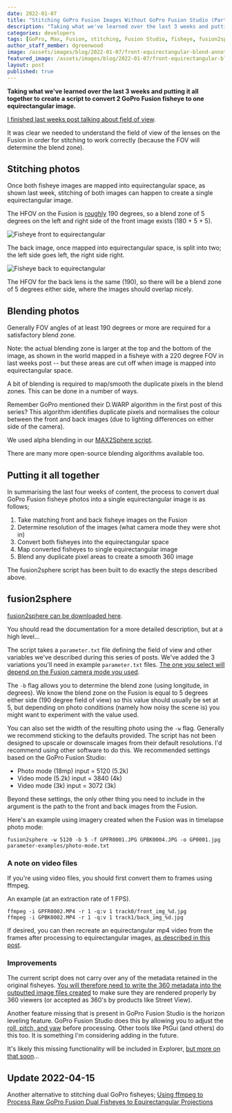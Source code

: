 ```yaml
---
date: 2022-01-07
title: "Stitching GoPro Fusion Images Without GoPro Fusion Studio (Part 4)"
description: "Taking what we've learned over the last 3 weeks and putting it all together to create a script to convert 2 GoPro Fusion fisheye to one equirectangular image."
categories: developers
tags: [GoPro, Max, Fusion, stitching, Fusion Studio, fisheye, fusion2sphere, max2sphere]
author_staff_member: dgreenwood
image: /assets/images/blog/2022-01-07/front-equirectangular-blend-annotated-meta.jpg
featured_image: /assets/images/blog/2022-01-07/front-equirectangular-blend-annotated-sm.jpg
layout: post
published: true
---
```


**Taking what we've learned over the last 3 weeks and putting it all together to create a script to convert 2 GoPro Fusion fisheye to one equirectangular image.**

[I finished last weeks post talking about field of view](/blog/2021/gopro-fusion-fisheye-stitching-part-3).

It was clear we needed to understand the field of view of the lenses on the Fusion in order for stitching to work correctly (because the FOV will determine the blend zone).

## Stitching photos

Once both fisheye images are mapped into equirectangular space, as shown last week, stitching of both images can happen to create a single equirectangular image.

The HFOV on the Fusion is [roughly](/blog/2021/gopro-fusion-fisheye-stitching-part-3) 190 degrees, so a blend zone of 5 degrees on the left and right side of the front image exists (180 + 5 + 5).

<img class="img-fluid" src="/assets/images/blog/2022-01-07/front-equirectangular-blend-annotated.png" alt="Fisheye front to equirectangular" title="Fisheye front to equirectangular" />

The back image, once mapped into equirectangular space, is split into two; the left side goes left, the right side right. 

<img class="img-fluid" src="/assets/images/blog/2022-01-07/back-equirectangular-blend-annotated.png" alt="Fisheye back to equirectangular" title="Fisheye back to equirectangular" />

The HFOV for the back lens is the same (190), so there will be a blend zone of 5 degrees either side, where the images should overlap nicely.

## Blending photos

Generally FOV angles of at least 190 degrees or more are required for a satisfactory blend zone.

Note: the actual blending zone is larger at the top and the bottom of the image, as shown in the world mapped in a fisheye with a 220 degree FOV in last weeks post -- but these areas are cut off when image is mapped into equirectangular space.

A bit of blending is required to map/smooth the duplicate pixels in the blend zones. This can be done in a number of ways.

Remember GoPro mentioned their D.WARP algorithm in the first post of this series? This algorithm identifies duplicate pixels and normalises the colour between the front and back images (due to lighting differences on either side of the camera).

We used alpha blending in our [MAX2Sphere script](/blog/2021/reverse-engineering-gopro-360-file-format-part-3).

There are many more open-source blending algorithms available too.

## Putting it all together

In summarising the last four weeks of content, the process to convert dual GoPro Fusion fisheye photos into a single equirectangular image is as follows;

1. Take matching front and back fisheye images on the Fusion
2. Determine resolution of the images (what camera mode they were shot in)
3. Convert both fisheyes into the equirectangular space
4. Map converted fisheyes to single equirectangular image
5. Blend any duplicate pixel areas to create a smooth 360 image

The fusion2sphere script has been built to do exactly the steps described above.

## fusion2sphere

[fusion2sphere can be downloaded here](https://github.com/trek-view/fusion2sphere).

You should read the documentation for a more detailed description, but at a high level...

The script takes a `parameter.txt` file defining the field of view and other variables we've described during this series of posts. We've added the 3 variations you'll need in example `parameter.txt` files. [The one you select will depend on the Fusion camera mode you used](https://github.com/trek-view/fusion2sphere/tree/main/parameter-examples).

The `-b` flag allows you to determine the blend zone (using longitude, in degrees). We know the blend zone on the Fusion is equal to 5 degrees either side (190 degree field of view) so this value should usually be set at 5, but depending on photo conditions (namely how noisy the scene is) you might want to experiment with the value used.

You can also set the width of the resulting photo using the `-w` flag. Generally we recommend sticking to the defaults provided. The script has not been designed to upscale or downscale images from their default resolutions. I'd recommend using other software to do this. We recommended settings based on the GoPro Fusion Studio:

* Photo mode (18mp) input = 5120 (5.2k)
* Video mode (5.2k) input = 3840 (4k)
* Video mode (3k) input = 3072 (3k)

Beyond these settings, the only other thing you need to include in the argument is the path to the front and back images from the Fusion.

Here's an example using imagery created when the Fusion was in timelapse photo mode:

```
fusion2sphere -w 5120 -b 5 -f GPFR0001.JPG GPBK0004.JPG -o GP0001.jpg parameter-examples/photo-mode.txt
```

### A note on video files

If you're using video files, you should first convert them to frames using ffmpeg.

An example (at an extraction rate of 1 FPS).

```
ffmpeg -i GPFR0002.MP4 -r 1 -q:v 1 track0/front_img_%d.jpg 
ffmpeg -i GPBK0002.MP4 -r 1 -q:v 1 track1/back_img_%d.jpg 
```

If desired, you can then recreate an equirectangular mp4 video from the frames after processing to equirectangular images, [as described in this post](/blog/2021/turn-360-photos-into-360-video).

### Improvements

The current script does not carry over any of the metadata retained in the original fisheyes. [You will therefore need to write the 360 metadata into the outputted image files created](/blog/2020/metadata-exif-xmp-360-photo-file) to make sure they are rendered properly by 360 viewers (or accepted as 360's by products like Street View).

Another feature missing that is present in GoPro Fusion Studio is the horizon leveling feature. GoPro Fusion Studio does this by allowing you to adjust the [roll, pitch, and yaw](/blog/2020/yaw-pitch-roll-360-degree-photography) before processing. Other tools like PtGui (and others) do this too. It is something I'm considering adding in the future.

It's likely this missing functionality will be included in Explorer, [but more on that soon](https://landing.mailerlite.com/webforms/landing/p3p7h9)...

## Update 2022-04-15

Another alternative to stitching dual GoPro fisheyes; [Using ffmpeg to Process Raw GoPro Fusion Dual Fisheyes to Equirectangular Projections](/blog/2022/using-ffmpeg-process-gopro-fusion-fisheye)